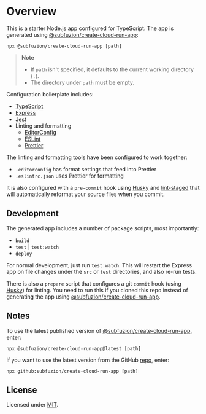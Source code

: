 # Overview

This is a starter Node.js app configured for TypeScript. The app is generated
using [@subfuzion/create-cloud-run-app]:

```
npx @subfuzion/create-cloud-run-app [path]
```

> **Note**
>
> - If `path` isn't specified, it defaults to the current working directory (`.`).
> - The directory under `path` must be empty.

Configuration boilerplate includes:

-   [TypeScript]
-   [Express]
-   [Jest]
-   Linting and formatting
    -   [EditorConfig]
    -   [ESLint]
    -   [Prettier]

The linting and formatting tools have been configured to  work together:

* `.editorconfig` has format settings that feed into Prettier
* `.eslintrc.json` uses Prettier for formatting

It is also configured with a `pre-commit` hook using [Husky] and [lint-staged]
that will automatically reformat your source files when you commit.

## Development

The generated app includes a number of package scripts, most importantly:

- `build`
- `test` | `test:watch`
- `deploy`

For normal development, just run `test:watch`. This will restart the Express app
on file changes under the `src` or `test` directories, and also re-run tests.

There is also a `prepare` script that configures a git `commit` hook (using
[Husky]) for linting. You need to run this if you cloned this repo instead of
generating the app using [@subfuzion/create-cloud-run-app].

## Notes

To use the latest published version of [@subfuzion/create-cloud-run-app], enter:

```
npx @subfuzion/create-cloud-run-app@latest [path]
```

If you want to use the latest version from the GitHub [repo], enter:

```
npx github:subfuzion/create-cloud-run-app [path]
```

## License

Licensed under [MIT].

[@subfuzion/create-cloud-run-app]: https://github.com/subfuzion/create-cloud-run-app/
[EditorConfig]: https://editorconfig.org/
[ESLint]: https://eslint.org/
[Express]: https://expressjs.com/
[Husky]: https://typicode.github.io/husky/
[Jest]: https://jestjs.io/
[lint-staged]: https://github.com/okonet/lint-staged/
[MIT]: ./LICENSE
[Node.js]: https://nodejs.org/en/download/
[Prettier]: https://prettier.io/
[repo]: https://github.com/subfuzion/create-typescript-app/
[TypeScript]: https://typescriptlang.org/
[user.email]: https://docs.github.com/en/account-and-profile/setting-up-and-managing-your-personal-account-on-github/managing-email-preferences/setting-your-commit-email-address#setting-your-email-address-for-every-repository-on-your-computer/
[user.name]: https://docs.github.com/en/get-started/getting-started-with-git/setting-your-username-in-git#setting-your-git-username-for-every-repository-on-your-computer/
